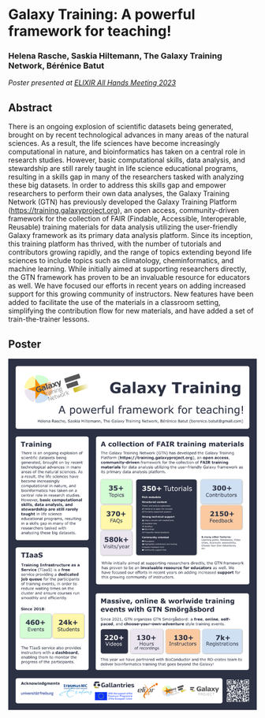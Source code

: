 Galaxy Training: A powerful framework for teaching!
===================================================

### Helena Rasche, Saskia Hiltemann, The Galaxy Training Network, Bérénice Batut

*Poster presented at [ELIXIR All Hands Meeting 2023](https://elixir-europe.org/events/elixir-all-hands-2023)*

## Abstract

There is an ongoing explosion of scientific datasets being generated, brought on by recent technological advances in many areas of the natural sciences. As a result, the life sciences have become increasingly computational in nature, and bioinformatics has taken on a central role in research studies. However, basic computational skills, data analysis, and stewardship are still rarely taught in life science educational programs, resulting in a skills gap in many of the researchers tasked with analyzing these big datasets. 
In order to address this skills gap and empower researchers to perform their own data analyses, the Galaxy Training Network (GTN) has previously developed the Galaxy Training Platform (https://training.galaxyproject.org), an open access, community-driven framework for the collection of FAIR (Findable, Accessible, Interoperable, Reusable) training materials for data analysis utilizing the user-friendly Galaxy framework as its primary data analysis platform. 
Since its inception, this training platform has thrived, with the number of tutorials and contributors growing rapidly, and the range of topics extending beyond life sciences to include topics such as climatology, cheminformatics, and machine learning. 
While initially aimed at supporting researchers directly, the GTN framework has proven to be an invaluable resource for educators as well. We have focused our efforts in recent years on adding increased support for this growing community of instructors. New features have been added to facilitate the use of the materials in a classroom setting, simplifying the contribution flow for new materials, and have added a set of train-the-trainer lessons.

## Poster

![Poster](poster.png)
